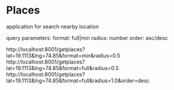 # Places
application for search nearby location

query parameters:
format: full|min
radius: number
order: asc/desc

http://localhost:8001/getplaces?lat=19.1113&lng=74.85&format=min&radius=0.5
http://localhost:8001/getplaces?lat=19.1113&lng=74.85&format=full&radius=0.5
http://localhost:8001/getplaces?lat=19.1113&lng=74.85&format=full&radius=1.0&order=desc
